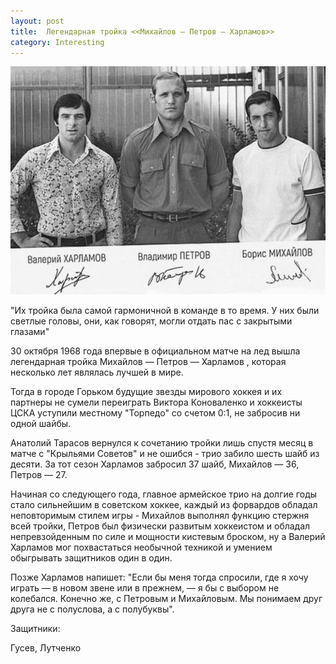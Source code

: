 ```yaml
---
layout: post
title:  Легендарная тройка <<Михайлов — Петров — Харламов>>
category: Interesting
---
```


![](/img/легендарная_тройка.jpg)

"Их тройка была самой гармоничной в команде в то время. У них были светлые головы, они, как говорят, могли отдать пас с закрытыми глазами"

30 октября 1968 года впервые в официальном матче на лед вышла легендарная тройка Михайлов — Петров — Харламов , которая несколько лет являлась лучшей в мире.

Тогда в городе Горьком будущие звезды мирового хоккея и их партнеры не сумели переиграть Виктора Коноваленко и хоккеисты ЦСКА уступили местному "Торпедо" со счетом 0:1, не забросив ни одной шайбы.

Анатолий Тарасов вернулся к сочетанию тройки лишь спустя месяц в матче с "Крыльями Советов" и не ошибся - трио забило шесть шайб из десяти. За тот сезон Харламов забросил 37 шайб, Михайлов — 36, Петров — 27.

Начиная со следующего года, главное армейское трио на долгие годы стало сильнейшим в советском хоккее, каждый из форвардов обладал неповторимым стилем игры - Михайлов выполнял функцию стержня всей тройки, Петров был физически развитым хоккеистом и обладал непревзойденным по силе и мощности кистевым броском, ну а Валерий Харламов мог похвастаться необычной техникой и умением обыгрывать защитников один в один.

Позже Харламов напишет: "Если бы меня тогда спросили, где я хочу играть — в новом звене или в прежнем, — я бы с выбором не колебался. Конечно же, с Петровым и Михайловым. Мы понимаем друг друга не с полуслова, а с полубуквы".

Защитники: 

Гусев, Лутченко